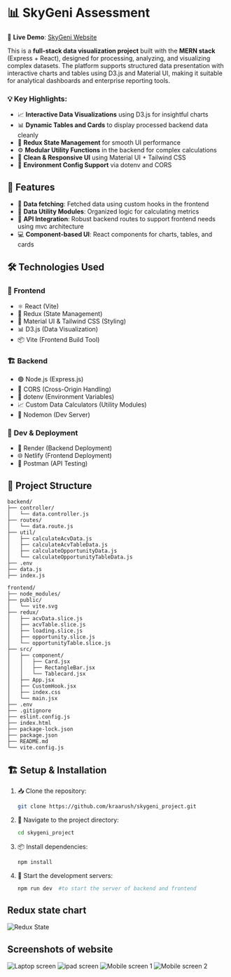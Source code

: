 # 📊 SkyGeni Assessment

🔗 **Live Demo**: [SkyGeni Website](https://sygeniproject.netlify.app)

This is a **full-stack data visualization project** built with the **MERN stack** (Express + React), designed for processing, analyzing, and visualizing complex datasets. The platform supports structured data presentation with interactive charts and tables using D3.js and Material UI, making it suitable for analytical dashboards and enterprise reporting tools.


### 💡 Key Highlights:
- 📈 **Interactive Data Visualizations** using D3.js for insightful charts
- 📊 **Dynamic Tables and Cards** to display processed backend data cleanly
- 🔄 **Redux State Management** for smooth UI performance
- ⚙️ **Modular Utility Functions** in the backend for complex calculations
- 🎨 **Clean & Responsive UI** using Material UI + Tailwind CSS
- 🔐 **Environment Config Support** via dotenv and CORS


## 📌 Features
- 🧮 **Data fetching**: Fetched data using custom hooks in the frontend
- 🧠 **Data Utility Modules**: Organized logic for calculating metrics
- 🔁 **API Integration**: Robust backend routes to support frontend needs using mvc architecture
- 💻 **Component-based UI**: React components for charts, tables, and cards


## 🛠️ Technologies Used

### 🎨 **Frontend**
- ⚛️ React (Vite)
- 🎯 Redux (State Management)
- 🎨 Material UI & Tailwind CSS (Styling)
- 📊 D3.js (Data Visualization)
- 📦 Vite (Frontend Build Tool)

### 🏗️ **Backend**
- 🟢 Node.js (Express.js)
- 🔄 CORS (Cross-Origin Handling)
- 🔐 dotenv (Environment Variables)
- 📈 Custom Data Calculators (Utility Modules)
- 🚀 Nodemon (Dev Server)

### 🧪 **Dev & Deployment**
- 🔄 Render (Backend Deployment)
- 🌐 Netlify (Frontend Deployment)
- 🧪 Postman (API Testing)


## 📂 Project Structure
```
backend/
├── controller/
│   └── data.controller.js
├── routes/
│   └── data.route.js
├── util/
│   ├── calculateAcvData.js
│   ├── calculateAcvTableData.js
│   ├── calculateOpportunityData.js
│   └── calculateOpportunityTableData.js
├── .env
├── data.js
├── index.js

frontend/
├── node_modules/
├── public/
│   └── vite.svg
├── redux/
│   ├── acvData.slice.js
│   ├── acvTable.slice.js
│   ├── loading.slice.js
│   ├── opportunity.slice.js
│   └── opportunityTable.slice.js
├── src/
│   ├── component/
│   │   ├── Card.jsx
│   │   ├── RectangleBar.jsx
│   │   └── Tablecard.jsx
│   ├── App.jsx
│   ├── CustomHook.jsx
│   ├── index.css
│   └── main.jsx
├── .env
├── .gitignore
├── eslint.config.js
├── index.html
├── package-lock.json
├── package.json
├── README.md
└── vite.config.js
```

## 🏗️ Setup & Installation
1. 📥 Clone the repository:
   ```sh
   git clone https://github.com/kraarush/skygeni_project.git
   ```
2. 📂 Navigate to the project directory:
   ```sh
   cd skygeni_project
   ```
3. 📦 Install dependencies:
   ```sh
   npm install
   ```
4. 🚀 Start the development servers:
   ```sh
   npm run dev  #to start the server of backend and frontend
   ```


## Redux state chart
![Redux State](https://res.cloudinary.com/dhadivmz4/image/upload/v1744612555/redux_state_chart_vpt5wl.png)


## Screenshots of website
![Laptop screen](https://res.cloudinary.com/dhadivmz4/image/upload/v1744823763/laptop_screen_i7vyhv.png)
![ipad screen](https://res.cloudinary.com/dhadivmz4/image/upload/v1744823763/ipad_screen_tgxsmi.png)
![Mobile screen 1](https://res.cloudinary.com/dhadivmz4/image/upload/v1744823764/mob_screen_1_eh2ozw.png)
![Mobile screen 2](https://res.cloudinary.com/dhadivmz4/image/upload/v1744823763/mob_screen_2_eul7zj.png)
